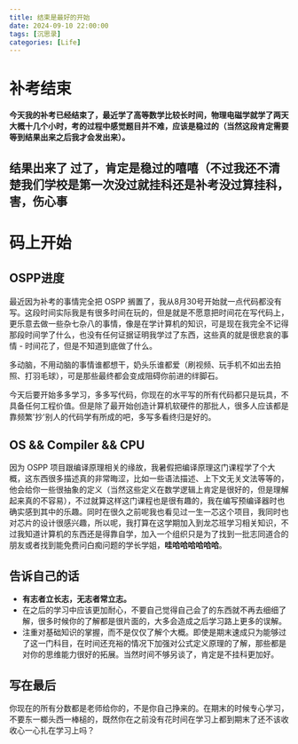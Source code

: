 ```yaml
---
title: 结束是最好的开始
date: 2024-09-10 22:00:00
tags: [沉思录]
categories: [Life]
---
```


# 补考结束

**今天我的补考已经结束了，最近学了高等数学比较长时间，物理电磁学就学了两天大概十几个小时，考的过程中感觉题目并不难，应该是稳过的（当然这段肯定需要等到结果出来之后我才会发出来）。**

## 结果出来了 过了，肯定是稳过的嘻嘻（不过我还不清楚我们学校是第一次没过就挂科还是补考没过算挂科，害，伤心事

# 码上开始

## OSPP进度
最近因为补考的事情完全把 OSPP 搁置了，我从8月30号开始就一点代码都没有写。这段时间实际我是有很多时间在玩的，但是就是不愿意把时间花在写代码上，更乐意去做一些杂七杂八的事情，像是在学计算机的知识，可是现在我完全不记得那段时间学了什么，也没有任何证据证明我学过了东西，这些真的就是很悲哀的事情 - 时间花了，但是不知道到底做了什么。

多动脑，不用动脑的事情谁都想干，奶头乐谁都爱（刷视频、玩手机不如出去拍照、打羽毛球），可是那些最终都会变成阻碍你前进的绊脚石。

今天后要开始多多学习，多多写代码，你现在的水平写的所有代码都只是玩具，不具备任何工程价值。但是除了最开始创造计算机软硬件的那批人，很多人应该都是靠频繁'抄'别人的代码学有所成的吧，多写多看终归是好的。

## OS && Compiler && CPU
因为 OSPP 项目跟编译原理相关的缘故，我暑假把编译原理这门课程学了个大概，这东西很多描述真的非常晦涩，比如一些语法描述、上下文无关文法等等的，他会给你一些很抽象的定义（当然这些定义在数学逻辑上肯定是很好的，但是理解起来真的不容易），不过就算这样这门课程也是很有趣的，我在编写预编译器时也确实感到其中的乐趣。同时在很久之前呢我也看见过一生一芯这个项目，我同时也对芯片的设计很感兴趣，所以呢，我打算在这学期加入到龙芯班学习相关知识，不过我知道计算机的东西还是得靠自学，加入一个组织只是为了找到一批志同道合的朋友或者找到能免费问白痴问题的学长学姐，**哇哈哈哈哈哈哈**。

## 告诉自己的话
- **有志者立长志，无志者常立志。**
- 在之后的学习中应该更加耐心，不要自己觉得自己会了的东西就不再去细细了解，很多时候你的了解都是很片面的，大多会造成之后学习路上更多的误解。
- 注重对基础知识的掌握，而不是仅仅了解个大概。即使是期末速成只为能够过了这一门科目，在时间还充裕的情况下加强对公式定义原理的了解，那些都是对你的思维能力很好的拓展。当然时间不够另谈了，肯定是不挂科更加好。

## 写在最后
你现在的所有分数都是老师给你的，不是你自己挣来的。在期末的时候专心学习，不要东一榔头西一棒槌的，既然你在之前没有花时间在学习上都到期末了还不该收收心一心扎在学习上吗？
